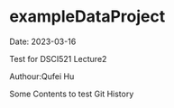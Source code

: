 # exampleDataProject
Date: 2023-03-16

Test for DSCI521 Lecture2 

Authour:Qufei Hu 

Some Contents to test Git History 


